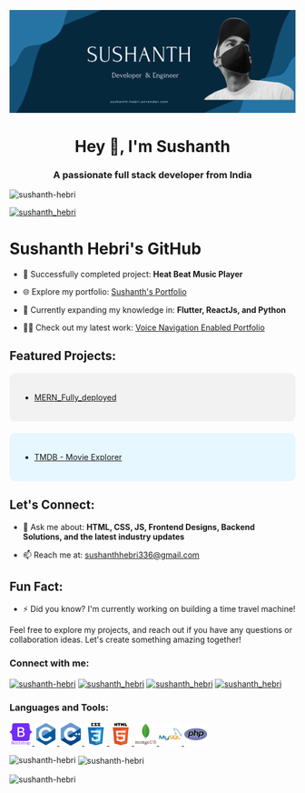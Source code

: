 ![MasterHead](sushanth-render.png)
<h1 align="center">Hey 👋, I'm Sushanth</h1>
<h3 align="center">A passionate full stack developer from India</h3>
<!-- <img align="right"alt="coding" width="400" height="500" src="sushanth-render.png"> -->
<p align="left">
  <img src="https://komarev.com/ghpvc/?username=sushanth-hebri&label=Profile%20views&color=0e75b6&style=flat" alt="sushanth-hebri" />
</p>

<p align="left">
  <a href="https://twitter.com/sushanth_hebri" target="blank">
    <img src="https://img.shields.io/twitter/follow/sushanth_hebri?logo=twitter&style=for-the-badge" alt="sushanth_hebri" />
  </a>
</p>

# Sushanth Hebri's GitHub

- 🔭 Successfully completed project: **Heat Beat Music Player**

- 🌐 Explore my portfolio: [Sushanth's Portfolio](https://sushanth-hebri.onrender.com/)

- 🌱 Currently expanding my knowledge in: **Flutter, ReactJs, and Python**

- 👨‍💻 Check out my latest work: [Voice Navigation Enabled Portfolio](https://sushanth-hebri.onrender.com/)

## Featured Projects:

<div style="background-color: #f2f2f2; padding: 20px; border-radius: 10px; margin-bottom: 20px;">
  
  - [MERN_Fully_deployed](https://sushanth-auth.onrender.com/sign-in/)

</div>

<div style="background-color: #e6f7ff; padding: 20px; border-radius: 10px; margin-bottom: 20px;">
  
  - [TMDB - Movie Explorer](https://sushanth-hebri.github.io/TMDB-API-INTEGRATION/)

</div>

## Let's Connect:

- 💬 Ask me about: **HTML, CSS, JS, Frontend Designs, Backend Solutions, and the latest industry updates**

- 📫 Reach me at: [sushanthhebri336@gmail.com](mailto:sushanthhebri336@gmail.com)

## Fun Fact:

- ⚡ Did you know? I'm currently working on building a time travel machine!

Feel free to explore my projects, and reach out if you have any questions or collaboration ideas. Let's create something amazing together!



<h3 align="left">Connect with me:</h3>
<p align="left">
<a href="https://codepen.io/sushanth-hebri" target="blank"><img align="center" src="https://raw.githubusercontent.com/rahuldkjain/github-profile-readme-generator/master/src/images/icons/Social/codepen.svg" alt="sushanth-hebri" height="30" width="40" /></a>
<a href="https://twitter.com/sushanth_hebri" target="blank"><img align="center" src="https://raw.githubusercontent.com/rahuldkjain/github-profile-readme-generator/master/src/images/icons/Social/twitter.svg" alt="sushanth_hebri" height="30" width="40" /></a>
<a href="https://linkedin.com/in/sushanth_hebri" target="blank"><img align="center" src="https://raw.githubusercontent.com/rahuldkjain/github-profile-readme-generator/master/src/images/icons/Social/linked-in-alt.svg" alt="sushanth_hebri" height="30" width="40" /></a>
<a href="https://www.leetcode.com/sushanth_hebri" target="blank"><img align="center" src="https://raw.githubusercontent.com/rahuldkjain/github-profile-readme-generator/master/src/images/icons/Social/leet-code.svg" alt="sushanth_hebri" height="30" width="40" /></a>
</p>

<h3 align="left">Languages and Tools:</h3>
<p align="left"> <a href="https://getbootstrap.com" target="_blank" rel="noreferrer"> <img src="https://raw.githubusercontent.com/devicons/devicon/master/icons/bootstrap/bootstrap-plain-wordmark.svg" alt="bootstrap" width="40" height="40"/> </a> <a href="https://www.cprogramming.com/" target="_blank" rel="noreferrer"> <img src="https://raw.githubusercontent.com/devicons/devicon/master/icons/c/c-original.svg" alt="c" width="40" height="40"/> </a> <a href="https://www.w3schools.com/cpp/" target="_blank" rel="noreferrer"> <img src="https://raw.githubusercontent.com/devicons/devicon/master/icons/cplusplus/cplusplus-original.svg" alt="cplusplus" width="40" height="40"/> </a> <a href="https://www.w3schools.com/css/" target="_blank" rel="noreferrer"> <img src="https://raw.githubusercontent.com/devicons/devicon/master/icons/css3/css3-original-wordmark.svg" alt="css3" width="40" height="40"/> </a> <a href="https://www.w3.org/html/" target="_blank" rel="noreferrer"> <img src="https://raw.githubusercontent.com/devicons/devicon/master/icons/html5/html5-original-wordmark.svg" alt="html5" width="40" height="40"/> </a> <a href="https://www.mongodb.com/" target="_blank" rel="noreferrer"> <img src="https://raw.githubusercontent.com/devicons/devicon/master/icons/mongodb/mongodb-original-wordmark.svg" alt="mongodb" width="40" height="40"/> </a> <a href="https://www.mysql.com/" target="_blank" rel="noreferrer"> <img src="https://raw.githubusercontent.com/devicons/devicon/master/icons/mysql/mysql-original-wordmark.svg" alt="mysql" width="40" height="40"/> </a> <a href="https://www.php.net" target="_blank" rel="noreferrer"> <img src="https://raw.githubusercontent.com/devicons/devicon/master/icons/php/php-original.svg" alt="php" width="40" height="40"/> </a> </p>

<p><img align="left" src="https://github-readme-stats.vercel.app/api/top-langs?username=sushanth-hebri&show_icons=true&locale=en&layout=compact" alt="sushanth-hebri" /></p>

<p>&nbsp;<img align="center" src="https://github-readme-stats.vercel.app/api?username=sushanth-hebri&show_icons=true&locale=en" alt="sushanth-hebri" /></p>

<p><img align="center" src="https://github-readme-streak-stats.herokuapp.com/?user=sushanth-hebri&" alt="sushanth-hebri" /></p>
